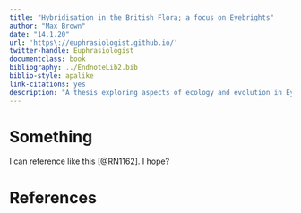 ```yaml
--- 
title: "Hybridisation in the British Flora; a focus on Eyebrights"
author: "Max Brown"
date: "14.1.20"
url: 'https\://euphrasiologist.github.io/'
twitter-handle: Euphrasiologist
documentclass: book
bibliography: ../EndnoteLib2.bib
biblio-style: apalike
link-citations: yes
description: "A thesis exploring aspects of ecology and evolution in Eyeybrights submitted to the University of Edinburgh for the degree of Doctor of Philosophy"
---
```


# Something

I can reference like this [@RN1162]. I hope? 


# References